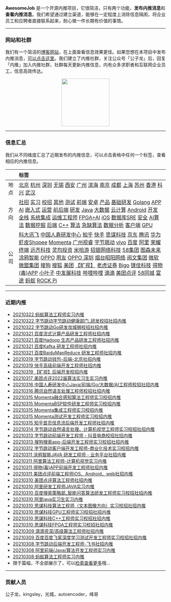 
 

**AwesomeJob** 是一个开源内推项目，它很简洁，只有两个功能，**发布内推消息**和**查看内推消息**。我们希望通过建立渠道，能够在一定程度上消除信息隔阂，将企业员工和应聘者直接联系起来，耐心做一件长期有价值的事情。

---

### 网站和社群

我们有一个简洁的[博客网站](https://awesomejob.gitee.io/)，在上面查看信息效果更佳。如果您想在本项目中发布内推消息，[可以点击这里](https://wj.qq.com/s2/8043669/40c0)。我们建立了内推社群，关注公众号「公子龙」后，回复「内推」加入内推社群，社群每天更新内推信息，内有众多求职者和互联网企业员工，信息高效传达。

<div align=center><img src="https://img-blog.csdnimg.cn/20210306220847278.jpg?x-oss-process=type_ZmFuZ3poZW5naGVpdGk,shadow_10,text_aHR0cHM6Ly9ibG9nLmNzZG4ubmV0L0RvSmludGlhbg==,size_16,color_FFFFFF,t_70#pic_center" width="150"/></div>


--- 
### 信息汇总

我们从不同维度汇总了近期发布的内推信息，可以点击表格中任何一个标签，查看相应的内推信息。

||标签|
|:---:|:---|
|地点|[北京](https://awesomejob.gitee.io/tags/北京)  [杭州](https://awesomejob.gitee.io/tags/杭州)  [深圳](https://awesomejob.gitee.io/tags/深圳)  [无锡](https://awesomejob.gitee.io/tags/无锡)  [西安](https://awesomejob.gitee.io/tags/西安)  [广州](https://awesomejob.gitee.io/tags/广州)  [滨海](https://awesomejob.gitee.io/tags/滨海)  [南京](https://awesomejob.gitee.io/tags/南京)  [成都](https://awesomejob.gitee.io/tags/成都)  [上海](https://awesomejob.gitee.io/tags/上海)  [苏州](https://awesomejob.gitee.io/tags/苏州)  [香港](https://awesomejob.gitee.io/tags/香港)  [科兴](https://awesomejob.gitee.io/tags/科兴)  [武汉](https://awesomejob.gitee.io/tags/武汉)|
|方向|[社招](https://awesomejob.gitee.io/series/社招)  [实习](https://awesomejob.gitee.io/series/实习)  [校招](https://awesomejob.gitee.io/series/校招)	[其他](https://awesomejob.gitee.io/categories/其他)  [测试](https://awesomejob.gitee.io/categories/测试)  [前端](https://awesomejob.gitee.io/categories/前端)  [安卓](https://awesomejob.gitee.io/categories/安卓)  [产品](https://awesomejob.gitee.io/categories/产品)  [基础研发](https://awesomejob.gitee.io/categories/基础研发)  [Golang](https://awesomejob.gitee.io/categories/golang)  [APP](https://awesomejob.gitee.io/categories/app)  [AI](https://awesomejob.gitee.io/categories/ai)  [嵌入式](https://awesomejob.gitee.io/categories/嵌入式)  [运营](https://awesomejob.gitee.io/categories/运营)  [前后端](https://awesomejob.gitee.io/categories/前后端)  [研发](https://awesomejob.gitee.io/categories/研发)  [Java](https://awesomejob.gitee.io/categories/java)  [大数据](https://awesomejob.gitee.io/categories/大数据)  [云计算](https://awesomejob.gitee.io/categories/云计算)  [Android](https://awesomejob.gitee.io/categories/android)  [开发](https://awesomejob.gitee.io/categories/开发)  [全栈](https://awesomejob.gitee.io/categories/全栈)  [系统集成](https://awesomejob.gitee.io/categories/系统集成)  [运维工程师](https://awesomejob.gitee.io/categories/运维工程师)  [FPGA+AI](https://awesomejob.gitee.io/categories/fpga+ai)  [iOS](https://awesomejob.gitee.io/categories/ios)  [数据库SRE](https://awesomejob.gitee.io/categories/数据库sre)  [安全](https://awesomejob.gitee.io/categories/安全)  [AI算法](https://awesomejob.gitee.io/categories/ai算法)  [数据挖掘](https://awesomejob.gitee.io/categories/数据挖掘)  [后端](https://awesomejob.gitee.io/categories/后端)  [C++](https://awesomejob.gitee.io/categories/c++)  [算法](https://awesomejob.gitee.io/categories/算法)  [急缺算法](https://awesomejob.gitee.io/categories/急缺算法)  [数据分析](https://awesomejob.gitee.io/categories/数据分析)  [客户端](https://awesomejob.gitee.io/categories/客户端)  [GPU](https://awesomejob.gitee.io/categories/gpu)|
|公司|[科大讯飞](https://awesomejob.gitee.io/tags/科大讯飞)  [中国人寿研发中心](https://awesomejob.gitee.io/tags/中国人寿研发中心)  [知乎](https://awesomejob.gitee.io/tags/知乎)  [快手](https://awesomejob.gitee.io/tags/快手)  [思谋科技](https://awesomejob.gitee.io/tags/思谋科技)  [京东](https://awesomejob.gitee.io/tags/京东)  [腾讯](https://awesomejob.gitee.io/tags/腾讯)  [华为](https://awesomejob.gitee.io/tags/华为)  [虾皮Shopee](https://awesomejob.gitee.io/tags/虾皮shopee)  [Momenta](https://awesomejob.gitee.io/tags/momenta)  [广州视睿](https://awesomejob.gitee.io/tags/广州视睿)  [字节跳动](https://awesomejob.gitee.io/tags/字节跳动)  [vivo](https://awesomejob.gitee.io/tags/vivo)  [百度](https://awesomejob.gitee.io/tags/百度)  [阿里](https://awesomejob.gitee.io/tags/阿里)  [荣耀终端](https://awesomejob.gitee.io/tags/荣耀终端)  [远齐科技](https://awesomejob.gitee.io/tags/远齐科技)  [灵均投资](https://awesomejob.gitee.io/tags/灵均投资)  [米哈游](https://awesomejob.gitee.io/tags/米哈游)  [招银网络科技](https://awesomejob.gitee.io/tags/招银网络科技)  [58集团](https://awesomejob.gitee.io/tags/58集团)  [图森未来](https://awesomejob.gitee.io/tags/图森未来)  [涂鸦智能](https://awesomejob.gitee.io/tags/涂鸦智能)  [OPPO](https://awesomejob.gitee.io/tags/oppo)  [用友](https://awesomejob.gitee.io/tags/用友)  [OPPO 深圳](https://awesomejob.gitee.io/tags/oppo-深圳)  [烟台昭阳网络](https://awesomejob.gitee.io/tags/烟台昭阳网络)  [阅文集团](https://awesomejob.gitee.io/tags/阅文集团)  [微软](https://awesomejob.gitee.io/tags/微软)  [微盟集团](https://awesomejob.gitee.io/tags/微盟集团)  [搜狗](https://awesomejob.gitee.io/tags/搜狗)  [搜狐](https://awesomejob.gitee.io/tags/搜狐)  [美团](https://awesomejob.gitee.io/tags/美团)  [【旷视】](https://awesomejob.gitee.io/tags/【旷视】)  [老虎证券](https://awesomejob.gitee.io/tags/老虎证券)  [Bigo](https://awesomejob.gitee.io/tags/bigo)  [镁佳科技](https://awesomejob.gitee.io/tags/镁佳科技)  [得物(毒)APP](https://awesomejob.gitee.io/tags/得物(毒)app)  [小叶子](https://awesomejob.gitee.io/tags/小叶子)  [中发展科技](https://awesomejob.gitee.io/tags/中发展科技)  [哔哩哔哩](https://awesomejob.gitee.io/tags/哔哩哔哩)  [滴滴](https://awesomejob.gitee.io/tags/滴滴)  [美团点评](https://awesomejob.gitee.io/tags/美团点评)  [58同城](https://awesomejob.gitee.io/tags/58同城)  [富途](https://awesomejob.gitee.io/tags/富途)  [蚂蚁](https://awesomejob.gitee.io/tags/蚂蚁)  [ROCK Pi](https://awesomejob.gitee.io/tags/rock-pi)|
--- 

### 近期内推 
- [20210322  蚂蚁算法工程师实习内推](https://awesomejob.gitee.io/posts/jobs/job_141)
- [20210322  字节跳动字节跳动健康部门_研发校招社招内推](https://awesomejob.gitee.io/posts/jobs/job_140)
- [20210322  字节跳动Go研发攻城狮校招社招内推](https://awesomejob.gitee.io/posts/jobs/job_139)
- [20210321  百度流式计算产品研发工程师社招内推](https://awesomejob.gitee.io/posts/jobs/job_138)
- [20210321  百度Hadoop 生态产品研发工程师社招内推](https://awesomejob.gitee.io/posts/jobs/job_137)
- [20210321  百度Kafka 研发工程师社招内推](https://awesomejob.gitee.io/posts/jobs/job_136)
- [20210321  百度BaiduMapReduce 研发工程师社招内推](https://awesomejob.gitee.io/posts/jobs/job_135)
- [20210319  字节跳动钱包-后端-北京社招内推](https://awesomejob.gitee.io/posts/jobs/job_134)
- [20210319  快手高级前端开发工程师社招内推](https://awesomejob.gitee.io/posts/jobs/job_133)
- [20210319  【旷视】后端开发校招内推](https://awesomejob.gitee.io/posts/jobs/job_132)
- [20210317  美团点评2022届算法实习生实习内推](https://awesomejob.gitee.io/posts/jobs/job_131)
- [20210316  中国人寿研发中心Java/前端/Go/大数据/AI工程师校招社招内推](https://awesomejob.gitee.io/posts/jobs/job_130)
- [20210316  腾讯自然语言处理工程师校招社招内推](https://awesomejob.gitee.io/posts/jobs/job_129)
- [20210315  Momenta融合感知算法工程师实习校招内推](https://awesomejob.gitee.io/posts/jobs/job_128)
- [20210315  MomentaBSP软件研发工程师实习校招内推](https://awesomejob.gitee.io/posts/jobs/job_127)
- [20210315  Momenta集成工程师实习校招内推](https://awesomejob.gitee.io/posts/jobs/job_126)
- [20210315  Momenta测试开发工程师实习校招内推](https://awesomejob.gitee.io/posts/jobs/job_125)
- [20210315  知乎首页信息流后端开发工程师社招内推](https://awesomejob.gitee.io/posts/jobs/job_124)
- [20210314  字节跳动自然语言处理、计算机视觉工程师实习校招社招内推](https://awesomejob.gitee.io/posts/jobs/job_123)
- [20210313  字节跳动前端开发工程师 - 抖音电商校招社招内推](https://awesomejob.gitee.io/posts/jobs/job_122)
- [20210313  搜狗搜索app-后端开发工程师实习校招社招内推](https://awesomejob.gitee.io/posts/jobs/job_121)
- [20210312  字节跳动客户端开发工程师-商业化技术实习校招内推](https://awesomejob.gitee.io/posts/jobs/job_120)
- [20210311  涂鸦智能JAVA 研发工程师 - 业务平台社招内推](https://awesomejob.gitee.io/posts/jobs/job_119)
- [20210311  阿里算法工程师-计算机视觉实习内推](https://awesomejob.gitee.io/posts/jobs/job_118)
- [20210311  得物(毒)APP前端开发工程师社招内推](https://awesomejob.gitee.io/posts/jobs/job_117)
- [20210311  美团点评前端工程师iOS、Android、web社招内推](https://awesomejob.gitee.io/posts/jobs/job_116)
- [20210310  美团点评算法工程师社招内推](https://awesomejob.gitee.io/posts/jobs/job_115)
- [20210310  阿里研发工程师JAVA实习内推](https://awesomejob.gitee.io/posts/jobs/job_114)
- [20210310  百度搜索策略部_智能问答算法研发工程师实习校招社招内推](https://awesomejob.gitee.io/posts/jobs/job_113)
- [20210310  阿里java实习生实习内推](https://awesomejob.gitee.io/posts/jobs/job_112)
- [20210310  思谋科技算法工程师（文本图像方向）实习校招社招内推](https://awesomejob.gitee.io/posts/jobs/job_111)
- [20210310  思谋科技GPU工程师实习校招社招内推](https://awesomejob.gitee.io/posts/jobs/job_110)
- [20210310  思谋科技C++工程师实习校招社招内推](https://awesomejob.gitee.io/posts/jobs/job_109)
- [20210310  思谋科技FPGA工程师实习校招社招内推](https://awesomejob.gitee.io/posts/jobs/job_108)
- [20210309  滴滴资深/高级算法工程师社招内推](https://awesomejob.gitee.io/posts/jobs/job_107)
- [20210309  百度百度飞桨深度学习测试开发工程师实习校招社招内推](https://awesomejob.gitee.io/posts/jobs/job_106)
- [20210308  字节跳动后端开发工程师-飞书社招内推](https://awesomejob.gitee.io/posts/jobs/job_105)
- [20210308  阿里前端/Java/算法开发工程师实习内推](https://awesomejob.gitee.io/posts/jobs/job_104)
- [20210308  蚂蚁算法工程师实习内推](https://awesomejob.gitee.io/posts/jobs/job_103)
- 限于篇幅，不全部展示了，可以[检索查看更多](https://awesomejob.gitee.io/)哦...
--- 
### 贡献人员
公子龙，kingsley，光城，autoencoder，峰哥